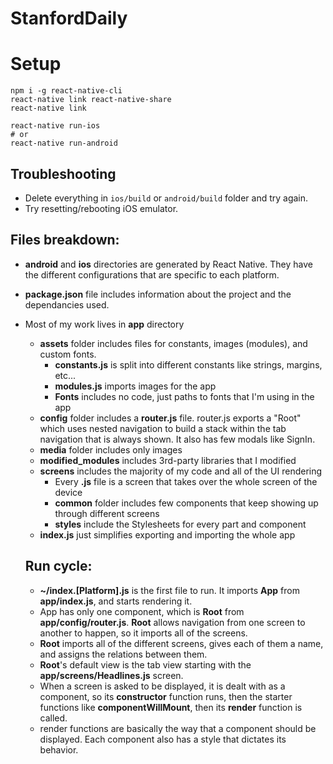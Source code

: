 # StanfordDaily

# Setup
```
npm i -g react-native-cli
react-native link react-native-share
react-native link

react-native run-ios
# or
react-native run-android
```

## Troubleshooting
- Delete everything in `ios/build` or `android/build` folder and try again.
- Try resetting/rebooting iOS emulator.



## Files breakdown:
- <b>android</b> and <b>ios</b> directories are generated by React Native. They have the different configurations that are specific to each platform.
- <b>package.json</b> file includes information about the project and the dependancies used.
- Most of my work lives in <b>app</b> directory
  - <b>assets</b> folder includes files for constants, images (modules), and custom fonts.
      - <b>constants.js</b> is split into different constants like strings, margins, etc...
      - <b>modules.js</b> imports images for the app
      - <b>Fonts</b> includes no code, just paths to fonts that I'm using in the app
  - <b>config</b> folder includes a <b>router.js</b> file. router.js exports a "Root" which uses nested navigation to build a stack within the tab navigation that is always shown. It also has few modals like SignIn.
  - <b>media</b> folder includes only images
  - <b>modified_modules</b> includes 3rd-party libraries that I modified
  - <b>screens</b> includes the majority of my code and all of the UI rendering
    - Every <b>.js</b> file is a screen that takes over the whole screen of the device
    - <b>common</b> folder includes few components that keep showing up through different screens
    - <b>styles</b> include the Stylesheets for every part and component
  - <b>index.js</b> just simplifies exporting and importing the whole app
  
  ## Run cycle:
  - <b>~/index.[Platform].js</b> is the first file to run. It imports <b>App</b> from <b>app/index.js</b>, and starts rendering it.
  - App has only one component, which is <b>Root</b> from <b>app/config/router.js</b>. <b>Root</b> allows navigation from one screen to another to happen, so it imports all of the screens.
  - <b>Root</b> imports all of the different screens, gives each of them a name, and assigns the relations between them.
  - <b>Root</b>'s default view is the tab view starting with the <b>app/screens/Headlines.js</b> screen.
  - When a screen is asked to be displayed, it is dealt with as a component, so its <b>constructor</b> function runs, then the starter functions like <b>componentWillMount</b>, then its <b>render</b> function is called.
  - render functions are basically the way that a component should be displayed. Each component also has a style that dictates its behavior.
  
